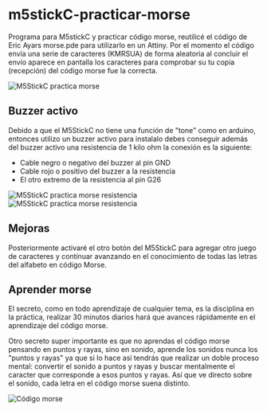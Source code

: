 # m5stickC-practicar-morse
Programa para M5stickC y practicar código morse, reutilicé el código de Eric Ayars morse.pde para utilizarlo en un Attiny. Por el momento el código envía una serie de caracteres (KMRSUA) de forma aleatoria al concluir el envío aparece en pantalla los caracteres para comprobar su tu copia (recepción) del código morse fue la correcta.


![M5StickC practica morse](https://www.emilio.com.mx/imagenes/m5stickc-morse-01.jpg)

## Buzzer activo
Debido a que el M5StickC no tiene una función de "tone" como en arduino, entonces utilizo un buzzer activo para instalalo debes conseguir además del buzzer activo una resistencia de 1 kilo ohm la conexión es la siguiente:

* Cable negro o negativo del buzzer al pin GND
* Cable rojo o positivo del buzzer a la resistencia
* El otro extremo de la resistencia al pin G26

![M5StickC practica morse resistencia](https://www.emilio.com.mx/imagenes/m5stickc-morse-02.jpg)
![M5StickC practica morse resistencia](https://www.emilio.com.mx/imagenes/m5stickc-morse-03.jpg)


## Mejoras
Posteriormente activaré el otro botón del M5StickC para agregar otro juego de caracteres y continuar avanzando en el conocimiento de todas las letras del alfabeto en código Morse.

## Aprender morse
El secreto, como en todo aprendizaje de cualquier tema, es la disciplina en la práctica, realizar 30 minutos diarios hará que avances rápidamente en el aprendizaje del código morse. 

Otro secreto super importante es que no aprendas el código morse pensando en puntos y rayas, sino en sonido, aprende los sonidos nunca los "puntos y rayas" ya que si lo hace así tendrás que realizar un doble proceso mental: convertir el sonido a puntos y rayas y buscar mentalmente el caracter que corresponde a esos puntos y rayas. Así que ve directo sobre el sonido, cada letra en el código morse suena distinto.

![Código morse](https://www.emilio.com.mx/diy/aprende-morse.png)




